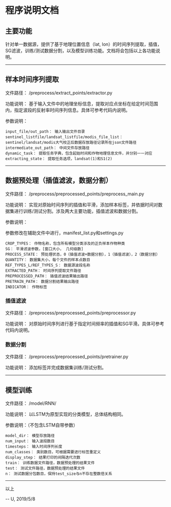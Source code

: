 # 程序说明文档


## 主要功能

针对单一数据源，提供了基于地理位置信息（lat, lon）的时间序列提取，插值，SG滤波，训练/测试数据分割，以及模型训练功能。文档将会包括以上各功能说明。


---

## 样本时间序列提取

文件路径： /preprocess/extract_points/extractor.py

功能说明： 基于输入文件中的地理坐标信息，提取对应点坐标在给定时间范围内，指定波段的反射率时间序列信息。具体可参考代码内说明。

参数说明：

    input_file/out_path： 输入输出文件目录
    sentinel_listfile/landsat_listfile/modis_file_list： sentinel/landsat/modis大气校正后数据存放路径记录所在json文件路径
    intermediate_out_path： 中间文件存放路径
    dynamic_task： 提取任务字典，包含起始时间和作物地理信息文件，并分别一一对应
    extracting_state： 提取任务选项，landsat(1)和S1(2)

---

## 数据预处理（插值滤波，数据分割）
文件路径： /preprocess/preprocessed_points/preprocess_main.py

功能说明： 实现对原始时间序列的插值和平滑，添加样本标签，并依据时间对数据集进行训练/测试分割。涉及两大主要功能，插值滤波和数据分割。

参数说明：

参数修改在辅助文件中进行，manifest_list.py和settings.py

    CROP_TYPES： 作物名称，包含所有模型分类涉及的正负样本作物种类
    SG： 平滑滤波参数，[窗口大小， 几何级数]
    PROCESS_STATE： 预处理状态，0（插值滤波+数据分割），1（插值滤波），2（数据分割）
    QUANTITY： 数据集大小，每个文件的样本点数目
    REF_TYPES_L/REF_TYPES_S： 数据源波段名称
    EXTRACTED_PATH： 时间序列提取文件路径
    PREPROCESSED_PATH： 插值滤波结果输出路径
    PRETRAIN_PATH： 数据分割结果输出路径
    INDICATOR： 作物标签


### 插值滤波

文件路径： /preprocess/preprocessed_points/preprocessor.py

功能说明： 对原始时间序列进行基于指定时间频率的插值和SG平滑。具体可参考代码内说明。

### 数据分割

文件路径： /preprocess/preprocessed_points/pretrainer.py

功能说明： 添加标签并完成数据集训练/测试分割。

---

## 模型训练

文件路径： /model/RNN/

功能说明： 以LSTM为原型实现的分类模型，总体结构相同。

参数说明：（不包含LSTM自带参数）

    model_dir： 模型存放路径
    num_input： 输入波段数目
    timesteps： 输入时间序列长度
    num_classes： 类别数目，可根据需要进行标签重定义
    display_step： 结果打印的间隔迭代次数
    train： 训练数据文件路径，数据预处理的结果文件
    test： 测试文件路径，数据预处理的结果文件
    n： 测试数据分包数目，保持test_size与n不存在整数倍关系

---

以上

-- U, 2019/5/8






